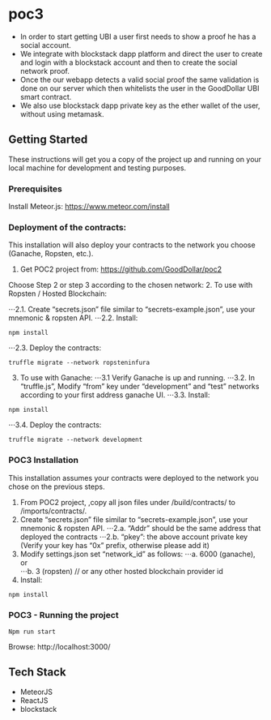 # poc3
- In order to start getting UBI a user first needs to show a proof he has a social account.
- We integrate with blockstack dapp platform and direct the user to create and login with a blockstack account and then to create the social network proof.
- Once the our webapp detects a valid social proof the same validation is done on our server which then whitelists the user in the GoodDollar UBI smart contract.
- We also use blockstack dapp private key as the ether wallet of the user, without using metamask.

## Getting Started
These instructions will get you a copy of the project up and running on your local machine for development and testing purposes.

### Prerequisites
Install Meteor.js:
https://www.meteor.com/install


### Deployment of the contracts:
This installation will also deploy your contracts to the network you choose (Ganache, Ropsten, etc.). 
1. Get POC2 project from: https://github.com/GoodDollar/poc2

Choose Step 2 or step 3 according to the chosen network:
2. To use with Ropsten / Hosted Blockchain:

⋅⋅⋅2.1.	Create “secrets.json” file similar to “secrets-example.json”, use your mnemonic & ropsten API.
⋅⋅⋅2.2. Install:
```
npm install
```

⋅⋅⋅2.3. Deploy the contracts:
```
truffle migrate --network ropsteninfura
```
3. To use with Ganache:
⋅⋅⋅3.1	Verify Ganache is up and running.
⋅⋅⋅3.2.	In “truffle.js”, Modify “from” key under “development” and “test” networks according to your first address ganache UI.
⋅⋅⋅3.3. Install:
```
npm install
```

⋅⋅⋅3.4. Deploy the contracts:
```
truffle migrate --network development
```

### POC3 Installation
This installation assumes your contracts were deployed to the network you chose on the previous steps.
1. From POC2 project, ,copy all json files under /build/contracts/ to /imports/contracts/.
2.	Create “secrets.json” file similar to “secrets-example.json”, use your mnemonic & ropsten API.
  ⋅⋅⋅2.a.	“Addr” should be the same address that deployed the contracts
  ⋅⋅⋅2.b.	“pkey”: the above account private key (Verify your key has “0x” prefix, otherwise please add it)
3.	Modify settings.json set “network_id” as follows:
  ⋅⋅⋅a.	6000 (ganache), or  
  ⋅⋅⋅b.	3 (ropsten) // or any other hosted blockchain provider id
4.	Install:
```
npm install
```
### POC3 - Running the project
```
Npm run start
```
Browse: http://localhost:3000/

## Tech Stack
- MeteorJS
- ReactJS
- blockstack
